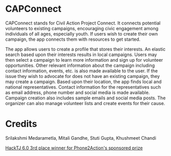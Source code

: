 # CAPConnect

CAPConnect stands for Civil Action Project Connect. It connects potential volunteers to existing campaigns, encouraging civic engagement among individuals of all ages, especially youth. If users wish to create their own campaign, the app connects them with resources to get started.

The app allows users to create a profile that stores their interests. An elastic search based upon their interests results in local campaigns. Users may then select a campaign to learn more information and sign up for volunteer opportunities. Other relevant information about the campaign including contact information, events, etc. is also made available to the user. If the issue they wish to advocate for does not have an existing campaign, they may create a campaign. Based upon their location, the app finds local and national representatives. Contact information for the representatives such as email address, phone number and social media is made available. Campaign creation also includes sample emails and social media posts. The organizer can also manage volunteer lists and create events for their cause.

# Credits
Srilakshmi Medarametla, Mitali Gandhe, Stuti Gupta, Khushmeet Chandi

[HackTJ 6.0 3rd place winner for Phone2Action's sponsored prize](https://devpost.com/software/capconnector)
